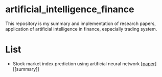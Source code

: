 # artificial_intelligence_finance
This repository is my summary and implementation of research papers, application of artificial intelligence in finance, especially trading system.

# List
- Stock market index prediction using artificial neural network [[paper]](https://ac.els-cdn.com/S2077188616300245/1-s2.0-S2077188616300245-main.pdf?_tid=spdf-46f67340-685e-4775-81f1-c78422b52a4a&acdnat=1519525839_a2abbd6cf266a05f6364e6d9e39745ac)[[summary]]

